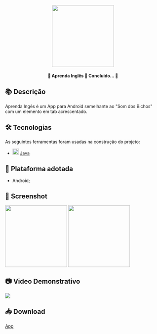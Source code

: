<h1 align="center">
   <img src="https://firebasestorage.googleapis.com/v0/b/apostas-e1af2.appspot.com/o/java%2Faprenda%20ingles%2F1.PNG?alt=media&token=a9130665-d794-4e99-bbfa-cc73b5965c8d" width="200">
</h1>

<h4 align="center"> 
	🚧 Aprenda Inglês 🚀 Concluido...  🚧
</h4>

## 📚 Descrição

Aprenda Ingês é um App para Android semelhante ao "Som dos Bichos" com um elemento em tab acrescentado.

## 🛠 Tecnologias

As seguintes ferramentas foram usadas na construção do projeto:

- <img src="https://cdn.jsdelivr.net/gh/devicons/devicon/icons/java/java-original.svg" height="20" width="20"/> [Java](https://www.java.com/pt-BR/)

## 📱 Plataforma adotada

  - Android;

## 📸 Screenshot

<div>
  <img src="https://firebasestorage.googleapis.com/v0/b/apostas-e1af2.appspot.com/o/java%2Faprenda%20ingles%2F1.PNG?alt=media&token=a9130665-d794-4e99-bbfa-cc73b5965c8d" width="200">
<img src="https://firebasestorage.googleapis.com/v0/b/apostas-e1af2.appspot.com/o/java%2Faprenda%20ingles%2F2.PNG?alt=media&token=6f05720b-6a90-435c-ba38-77156105cb3c" width="200">
</div>


## 📷 Video Demonstrativo

<div>
<a href="https://www.youtube.com/watch?v=qtyArjpUOXc" target="_blank"><img src="https://img.shields.io/badge/YouTube-FF0000?style=for-the-badge&logo=youtube&logoColor=white" target="_blank"></a>
</div>

## 📥 Download

[App](https://drive.google.com/file/d/1SeN8fA5r0FKKKuJYGqgSe_QcyVoSLm9i/view?usp=sharing)

